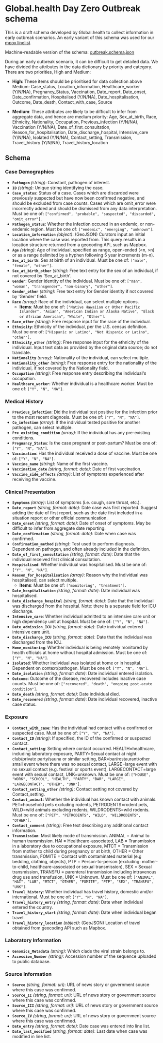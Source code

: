 # Global.health Day Zero Outbreak schema

This is a draft schema developed by Global.health to collect information in early outbreak scenarios. An early variant of this schema was used for our [mpox linelist](https://github.com/globaldothealth/monkeypox/blob/main/data_dictionary.yml).

Machine-readable version of the schema: [outbreak.schema.json](outbreak.schema.json)

During an early outbreak scenario, it can be difficult to get detailed data. We have divided the attributes in the data dictionary by priority and category. There are two priorities, High and Medium:

* **High**: These items should be prioritised for data collection above Medium: Case_status, Location_information, Healthcare_worker (Y/N/NA), Pregnancy_Status, Vaccination, Date_report, Date_onset, Date_confirmation, Hospitalised (Y/N/NA), Date_hospitalisation, Outcome, Date_death, Contact_with_case, Source

* **Medium**: These attributes are likely to be difficult to infer from aggregate data, and hence are medium priority: Age, Sex_at_birth, Race, Ethnicity, Nationality, Occupation, Previous_infection (Y/N/NA), Vaccination (Y/N/NA), Date_of_first_consultation, Reason_for_hospitalisation, Date_discharge_hospital, Intensive_care (Y/N/NA), Isolated (Y/N/NA), Contact_setting, Transmission, Travel_history (Y/N/NA), Travel_history_location

## Schema

### Case Demographics

- **`Pathogen`** *(string)*: Constant, pathogen of interest.
- **`ID`** *(string)*: Unique string identifying the case.
- **`Case_status`**: Status of a case. Cases which are discarded were previously suspected but have now been confirmed negative, and should be excluded from case counts. Cases which are omit_error were incorrectly added and should be dismissed from any data interpretation. Must be one of: `["confirmed", "probable", "suspected", "discarded", "omit_error"]`.
- **`Pathogen_status`**: Whether the infection occured in an endemic, or non-endemic region. Must be one of: `["endemic", "emerging", "unknown"]`.
- **`Location_information`** *(object)*: (GeoJSON) Curators input an initial location where the case was reported from. This query results in a location structure returned from a geocoding API, such as Mapbox.
- **`Age`** *(string)*: Age of individual, specified as range, open-ended (<n, >n) or as a range delimited by a hyphen following 5 year increments (m-n).
- **`Sex_at_birth`**: Sex at birth of an individual. Must be one of: `["male", "female", "other"]`.
- **`Sex_at_birth_other`** *(string)*: Free text entry for the sex of an individual, if not covered by 'Sex_at_birth'.
- **`Gender`**: Gender identity of the individual. Must be one of: `["man", "woman", "transgender", "non-binary", "other"]`.
- **`Gender_other`** *(string)*: Free text entry for Gender identity if not covered by 'Gender' field.
- **`Race`** *(array)*: Race of the individual, can select multiple options.
  - **Items**: Must be one of: `["Native Hawaiian or Other Pacific Islander", "Asian", "American Indian or Alaska Native", "Black or African American", "White", "Other"]`.
- **`Race_other`** *(string)*: Free response input for the race of the individual.
- **`Ethnicity`**: Ethnicity of the individual, per the U.S. census definition. Must be one of: `["Hispanic or Latino", "Not Hispanic or Latino", "other"]`.
- **`Ethnicity_other`** *(string)*: Free response input for the ethnicity of the individual. Input text data as provided by the original data source; do not translate.
- **`Nationality`** *(array)*: Nationality of the individual, can select multiple.
- **`Nationality_other`** *(string)*: Free response entry for the nationality of the individual, if not covered by the Nationality field.
- **`Occupation`** *(string)*: Free response entry describing the individual's occupation.
- **`Healthcare_worker`**: Whether individual is a healthcare worker. Must be one of: `["Y", "N", "NA"]`.

### Medical History

- **`Previous_infection`**: Did the individual test positive for the infection prior to the most recent diagnosis. Must be one of: `["Y", "N", "NA"]`.
- **`Co_infection`** *(array)*: If the individual tested positive for another pathogen, can select multiple.
- **`Pre_existing_condition`** *(array)*: If the individual has any pre-existing conditions.
- **`Pregnancy_Status`**: Is the case pregnant or post-partum? Must be one of: `["Y", "N", "NA"]`.
- **`Vaccination`**: Has the individual received a dose of vaccine. Must be one of: `["Y", "N", "NA"]`.
- **`Vaccine_name`** *(string)*: Name of the first vaccine.
- **`Vaccination_date`** *(string, format: date)*: Date of first vaccination.
- **`Vaccine_side_effects`** *(array)*: List of symptoms experienced after receiving the vaccine.

### Clinical Presentation

- **`Symptoms`** *(array)*: List of symptoms (i.e. cough, sore throat, etc.).
- **`Date_report`** *(string, format: date)*: Date case was first reported. Suggest adding the date of first report, such as the date first included in a situation report or other official communication.
- **`Date_onset`** *(string, format: date)*: Date of onset of symptoms. May be difficult to infer from aggregate date reporting.
- **`Date_confirmation`** *(string, format: date)*: Date when case was confirmed.
- **`Confirmation_method`** *(string)*: Test used to perform diagnosis. Dependent on pathogen, and often already included in the definition.
- **`Date_of_first_consultation`** *(string, format: date)*: Date that the individual received first clinical consultation.
- **`Hospitalised`**: Whether individual was hospitalised. Must be one of: `["Y", "N", "NA"]`.
- **`Reason_for_hospitalisation`** *(array)*: Reason why the individual was hospitalised, can select multiple.
  - **Items**: Must be one of: `["monitoring", "treatment"]`.
- **`Date_hospitalisation`** *(string, format: date)*: Date individual was hospitalised.
- **`Date_discharge_hospital`** *(string, format: date)*: Date that the individual was discharged from the hospital. Note: there is a separate field for ICU discharge.
- **`Intensive_care`**: Whether individual admitted to an intensive care unit or high dependency unit at hospital. Must be one of: `["Y", "N", "NA"]`.
- **`Date_admission_ICU`** *(string, format: date)*: Date individual entered intensive care unit.
- **`Date_discharge_ICU`** *(string, format: date)*: Date that the individual was discharged from the ICU.
- **`Home_monitoring`**: Whether individual is being remotely monitored by health officials at home without hospital admission. Must be one of: `["Y", "N", "NA"]`.
- **`Isolated`**: Whether individual was isolated at home or in hospital. Dependent on context/pathogen. Must be one of: `["Y", "N", "NA"]`.
- **`Date_isolation`** *(string, format: date)*: Date individual entered isolation.
- **`Outcome`**: Outcome of the disease, recovered includes inactive case counts. Must be one of: `["recovered", "death", "ongoing post-acute condition"]`.
- **`Date_death`** *(string, format: date)*: Date individual died.
- **`Date_recovered`** *(string, format: date)*: Date individual recovered, inactive case status.

### Exposure

- **`Contact_with_case`**: Has the individual had contact with a confirmed or suspected case. Must be one of: `["Y", "N", "NA"]`.
- **`Contact_ID`** *(string)*: If specified, the ID of the confirmed or suspected contact.
- **`Contact_setting`**: Setting where contact occurred. HEALTH=healthcare, including laboratory exposure, PARTY=Sexual contact at night club/private party/sauna or similar setting, BAR=bar/restaurant/other small event where there was no sexual contact, LARGE=large event with no sexual contact (e.g. festival or sports event), LARGECONTACT=large event with sexual contact, UNK=unknown. Must be one of: `["HOUSE", "WORK", "SCHOOL", "HEALTH", "PARTY", "BAR", "LARGE", "LARGECONTACT", "OTHER", "UNK"]`.
- **`Contact_setting_other`** *(string)*: Contact setting not covered by Contact_setting.
- **`Contact_animal`**: Whether the individual has known contact with animals. PET=household pets excluding rodents, PETRODENTS=rodent pets, WILD=wild animals excluding rodents, WILDRODENTS=wild rodents. Must be one of: `["PET", "PETRODENTS", "WILD", "WILDRODENTS", "OTHER"]`.
- **`Contact_comment`** *(string)*: Free text describing any additional contact information.
- **`Transmission`**: Most likely mode of transmission. ANIMAL = Animal to human transmission. HAI = Healthcare-associated, LAB = Transmission in a laboratory due to occupational exposure, MTCT = Transmission from mother to child during pregnancy or at birth, OTHER = Other transmission, FOMITE = Contact with contaminated material (e.g bedding, clothing, objects), PTP = Person-to-person (excluding: mother-to-child, healthcare-associated or sexual transmission), SEX = Sexual transmission, TRANSFU = parenteral transmission including intravenous drug use and transfusion, UNK = Unknown. Must be one of: `["ANIMAL", "HAI", "LAB", "MTCT", "OTHER", "FOMITE", "PTP", "SEX", "TRANSFU", "UNK"]`.
- **`Travel_history`**: Whether individual has travel history, domestic and/or international. Must be one of: `["Y", "N", "NA"]`.
- **`Travel_history_entry`** *(string, format: date)*: Date when individual entered the country.
- **`Travel_history_start`** *(string, format: date)*: Date when individual began travel.
- **`Travel_history_location`** *(object)*: (GeoJSON) Location of travel obtained from geocoding API such as Mapbox.

### Laboratory Information

- **`Genomics_Metadata`** *(string)*: Which clade the viral strain belongs to.
- **`Accession_Number`** *(string)*: Accession number of the sequence uploaded to public database.

### Source Information
- **`Source`** *(string, format: uri)*: URL of news story or government source where this case was confirmed.
- **`Source_II`** *(string, format: uri)*: URL of news story or government source where this case was confirmed.
- **`Source_III`** *(string, format: uri)*: URL of news story or government source where this case was confirmed.
- **`Source_IV`** *(string, format: uri)*: URL of news story or government source where this case was confirmed.
- **`Date_entry`** *(string, format: date)*: Date case was entered into line list.
- **`Date_last_modified`** *(string, format: date)*: Last date when case was modified in line list.

